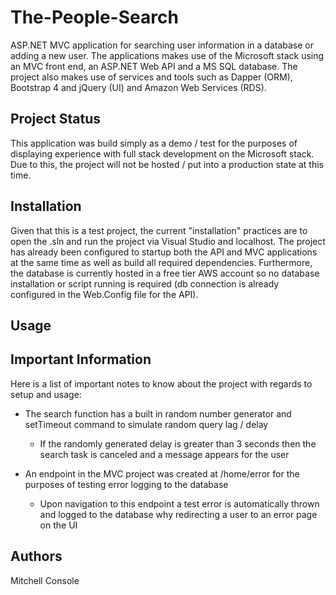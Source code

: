 # The-People-Search
ASP.NET MVC application for searching user information in a database or adding a new user. The applications makes use of the Microsoft stack using an MVC front end, an ASP.NET Web API and a MS SQL database. The project also makes use of services and tools such as Dapper (ORM), Bootstrap 4 and jQuery (UI) and Amazon Web Services (RDS). 

## Project Status
This application was build simply as a demo / test for the purposes of displaying experience with full stack development on the Microsoft stack. Due to this, the project will not be hosted / put into a production state at this time.

## Installation
Given that this is a test project, the current "installation" practices are to open the .sln and run the project via Visual Studio and localhost. The project has already been configured to startup both the API and MVC applications at the same time as well as build all required dependencies. Furthermore, the database is currently hosted in a free tier AWS account so no database installation or script running is required (db connection is already configured in the Web.Config file for the API).

## Usage

## Important Information
Here is a list of important notes to know about the project with regards to setup and usage:
- The search function has a built in random number generator and setTimeout command to simulate random query lag / delay
	- If the randomly generated delay is greater than 3 seconds then the search task is canceled and a message appears for the user
	
- An endpoint in the MVC project was created at /home/error for the purposes of testing error logging to the database
	- Upon navigation to this endpoint a test error is automatically thrown and logged to the database why redirecting a user to an error page on the UI
	

## Authors
Mitchell Console
